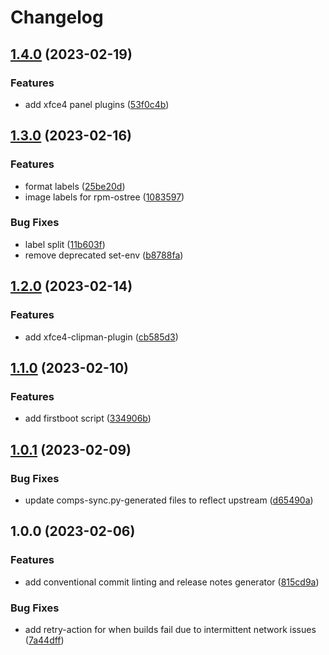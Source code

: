 # Changelog

## [1.4.0](https://github.com/ublue-os/vauxite/compare/v1.3.0...v1.4.0) (2023-02-19)


### Features

* add xfce4 panel plugins ([53f0c4b](https://github.com/ublue-os/vauxite/commit/53f0c4bd55e4edee66bed758822a6917589ce1d3))

## [1.3.0](https://github.com/ublue-os/vauxite/compare/v1.2.0...v1.3.0) (2023-02-16)


### Features

* format labels ([25be20d](https://github.com/ublue-os/vauxite/commit/25be20db4a407fc5a3143a908311a386c6b162a6))
* image labels for rpm-ostree ([1083597](https://github.com/ublue-os/vauxite/commit/1083597a40a14216dc4f7ea6f83c8b99e365d6d5))


### Bug Fixes

* label split ([11b603f](https://github.com/ublue-os/vauxite/commit/11b603fd479d9a62bdcb1c6edccdeb177738b2b3))
* remove deprecated set-env ([b8788fa](https://github.com/ublue-os/vauxite/commit/b8788fad96b42b9785c54d1a369b7cf31df4858f))

## [1.2.0](https://github.com/ublue-os/vauxite/compare/v1.1.0...v1.2.0) (2023-02-14)


### Features

* add xfce4-clipman-plugin ([cb585d3](https://github.com/ublue-os/vauxite/commit/cb585d333d455b88c36608350dcf36da40b1dc4a))

## [1.1.0](https://github.com/ublue-os/vauxite/compare/v1.0.1...v1.1.0) (2023-02-10)


### Features

* add firstboot script ([334906b](https://github.com/ublue-os/vauxite/commit/334906b7fb55cfe7983988bdcd5f2131a4da9f55))

## [1.0.1](https://github.com/ublue-os/vauxite/compare/v1.0.0...v1.0.1) (2023-02-09)


### Bug Fixes

* update comps-sync.py-generated files to reflect upstream ([d65490a](https://github.com/ublue-os/vauxite/commit/d65490a2cf64462428dc537575c1c2acdfd20ae1))

## 1.0.0 (2023-02-06)


### Features

* add conventional commit linting and release notes generator ([815cd9a](https://github.com/ublue-os/vauxite/commit/815cd9ad0c05c893918a53cd130694445f3c9c98))


### Bug Fixes

* add retry-action for when builds fail due to intermittent network issues ([7a44dff](https://github.com/ublue-os/vauxite/commit/7a44dff5b8f1ea9cee918af7044c98cd50c29cd7))
